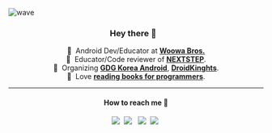 ![wave](https://capsule-render.vercel.app/api?type=wave&color=auto&height=200&section=header&text=Log.i(wisemuji%2C%20profile)&fontSize=70&animation=twinkling)
<!-- ![slice](https://capsule-render.vercel.app/api?type=slice&color=auto&height=200&text=wisemuji&fontAlign=70&rotate=13&fontAlignY=25&animation=twinkling) -->

<p align="center">
  <h3 align="center">Hey there 👋&nbsp;&nbsp;&nbsp;
</h3>
</p>
<p align="center">
  💼 &nbsp;Android Dev/Educator at <strong><a href="https://www.woowahan.com/en/company">Woowa Bros.</a></strong><br>
  📝 &nbsp;Educator/Code reviewer of <strong><a href="https://edu.nextstep.camp">NEXTSTEP</a></strong>.<br>
  🎤 &nbsp;Organizing <strong><a href="https://gdg.community.dev/gdg-korea-android">GDG Korea Android</a></strong>, <strong><a href="https://github.com/droidknights">DroidKinghts</a></strong>.<br>
  📖 &nbsp;Love <strong><a href="https://github.com/Coveong/reading-books-for-programmers">reading books for programmers</a></strong>.<br>
</p>
<hr />
<h4 align="center">How to reach me 🤙 </h4> 
<p align="center">
  <a href="https://medium.com/@wisemuji"><img src="https://img.shields.io/badge/Medium-fff?logo=Medium&logoColor=12100E"/></a>&nbsp 
  <a href="mailto:wisemuji@gmail.com"><img src="https://img.shields.io/badge/Gmail-fff?logo=Gmail"/></a>
</a>&nbsp 
  <a href="https://www.linkedin.com/in/wisemuji"><img src="https://custom-icon-badges.demolab.com/badge/LinkedIn-0A66C2?logo=linkedin-white&logoColor=fff"/></a>&nbsp
  <a href="https://speakerdeck.com/wisemuji"><img src="https://img.shields.io/badge/SpeakerDeck-fff?logo=speakerdeck&logoColor=009287"/></a>&nbsp
  <!-- !<img src="https://hits.seeyoufarm.com/api/count/incr/badge.svg?url=https%3A%2F%2Fgithub.com%2Fwisemuji&count_bg=%23CDCDCD&title_bg=%23CDCDCD&icon=&title=hits&edge_flat=false"/> -->
  
</p>
<p align="center">
  
</p>
